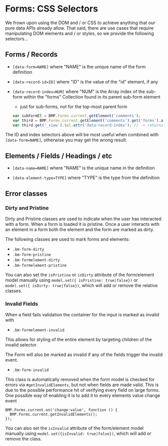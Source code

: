 # Forms: CSS Selectors

We frown upon using the DOM and / or CSS to achieve anything that our pure data
APIs already allow. That said, there are use cases that require manipulating DOM
elements and / or styles, so we provide the following selectors...


## Forms / Records

- `[data-form=NAME]` where "NAME" is the unique name of the form definition

- `[data-record-id=ID]` where "ID" is the value of the "id" element, if any

- `[data-record-index=NUM]` where "NUM" is the Array index of the sub-form
  within the "forms" Collection found in its parent sub-form element

    - just for sub-forms, not for the top-most parent form

    ```js
    var subFormEl = BMP.Forms.current.getElement('comments');
    var third = BMP.Forms.current.getElement('comments').get('forms').at(2);
    var third.get('_view').$el.attr('data-record-index'); // -> returns "2"
    ```

The ID and index selectors above will be most useful when combined with
`[data-form=NAME]`, otherwise you may get the wrong result.


## Elements / Fields / Headings / etc

- `[data-name=NAME]` where "NAME" is the unique name in the definition

- `[data-element-type=TYPE]` where "TYPE" is the type from the definition

## Error classes

### Dirty and Pristine

Dirty and Pristine classes are used to indicate when the user has interacted with a form. When a form is loaded it is pristine. Once a user interacts with an element in a form both the element and the form are marked as dirty. 

The following classes are used to mark forms and elements:

- `.bm-form-dirty`
- `.bm-form-pristine`
- `.bm-formelement-dirty`
- `.bm-formelement-pristine`

You can also set the `isPristine` or `isDirty` attribute of the form/element model manually using `model.set({ isPristine: true|false})` or `model.set({ isDirty: true|false})`, which will add or remove the relative classes.

### Invalid Fields

When a field fails validation the container for the input is marked as invalid with

- `.bm-formelement-invalid`

This allows for styling of the entire element by targeting children of the invalid selector.

The Form will also be marked as invalid if any of the fields trigger the invalid event.

- `.bm-form-invalid`

This class is automatically removed when the form model is checked for errors via `#getInvalidElements`, but not when fields are made valid. This is due to the possible performance hit of verifying every field on large forms. One possible way of enabling it is to add it to every elements value change event

    BMP.Forms.current.on('change:value', function () {
      BMP.Forms.current.getInvalidElements(); 
    });

You can also set the `isInvalid` attribute of the form/element model manually using `model.set({isInvalid: true|false})`, which will add or remove the class.